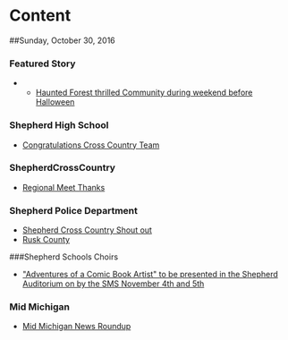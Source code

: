 # Content

##Sunday, October 30, 2016

### Featured Story
* * [Haunted Forest thrilled Community during weekend before Halloween](HauntedForest/document.md)
### Shepherd High School
* [Congratulations Cross Country Team](ShepherdHighSchool/congratulationscc.md)

### ShepherdCrossCountry
* [Regional Meet Thanks](ShepherdCrossCountry/regionalmeetthanks.md)

### Shepherd Police Department
* [Shepherd Cross Country Shout out](ShepherdPoliceDepartment/Shepherdcrosscounty.md)
* [Rusk County](ShepherdPoliceDepartment/ruskcounty.md)

###Shepherd Schools Choirs
* ["Adventures of a Comic Book Artist" to be presented in the Shepherd Auditorium on by the SMS November 4th and 5th ](ShepherdSchoolsChoirs/superhero.md)

### Mid Michigan
* [Mid Michigan News Roundup](midmichiganroundup-10302016.md)

